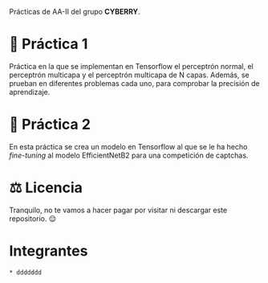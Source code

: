 Prácticas de AA-II del grupo **CYBERRY**.

# 📂 Práctica 1

Práctica en la que se implementan en Tensorflow el perceptrón normal, el perceptrón multicapa y el perceptrón multicapa de N capas. Además, se prueban en diferentes problemas cada uno, para comprobar la precisión de aprendizaje.

# 📂 Práctica 2

En esta práctica se crea un modelo en Tensorflow al que se le ha hecho *fine-tuning* al modelo EfficientNetB2 para una competición de captchas.

# ⚖️ Licencia

Tranquilo, no te vamos a hacer pagar por visitar ni descargar este repositorio. 😌

# Integrantes

    * ddddddd